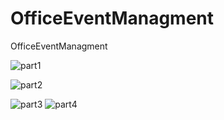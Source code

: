 # OfficeEventManagment
OfficeEventManagment

![part1](https://user-images.githubusercontent.com/35033507/73501391-cace6980-4393-11ea-82ed-befb4cbfe5be.png)

![part2](https://user-images.githubusercontent.com/35033507/73501630-80012180-4394-11ea-911c-491ed19fb923.png)

![part3](https://user-images.githubusercontent.com/35033507/73501792-fc940000-4394-11ea-8862-d9f4f32fd2ae.png)
![part4](https://user-images.githubusercontent.com/35033507/73501898-441a8c00-4395-11ea-8770-c8752bf58b3f.png)
